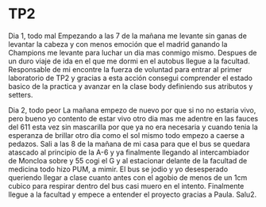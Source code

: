 # TP2
Dia 1, todo mal
Empezando a las 7 de la mañana me levante sin ganas de levantar la cabeza y con menos emoción que el madrid ganando la Champions me levante para luchar un dia mas conmigo
mismo. Despues de un duro viaje de ida en el que me dormi en el autobus llegue a la facultad. Responsable de mi encontre la fuerza de voluntad para entrar al primer
laboratorio de TP2 y gracias a esta acción consegui comprender el estado basico de la practica y avanzar en la clase body definiendo sus atributos y setters.


Dia 2, todo peor
La mañana empezo de nuevo por que si no no estaria vivo, pero bueno yo contento de estar vivo otro dia mas me adentre en las fauces del 611 esta vez sin mascarilla por que ya no era necesaria y cuando tenia la esperanza de brillar otro dia como el sol mismo todo empezo a caerse a pedazos. Sali a las 8 de la mañana de mi casa para que  el bus se quedara atascado al principio de la A-6 y ya finalmente llegando al intercambiador de Moncloa sobre y 55 cogi el G y al estacionar delante de la facultad de medicina todo hizo PUM, a mimir. El bus se jodio y yo desesperado queriendo llegar a clase cuanto antes con el agobio de menos de un 1cm cubico para respirar dentro del bus casi muero en el intento. Finalmente llegue a la facultad y empece a entender el proyecto gracias a Paula. Salu2.
